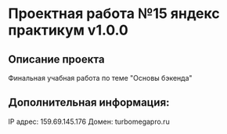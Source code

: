 # Проектная работа №15 яндекс практикум v1.0.0

## Описание проекта
Финальная учабная работа по теме "Основы бэкенда"

## Дополнительная информация:
IP адрес: 159.69.145.176
Домен: turbomegapro.ru